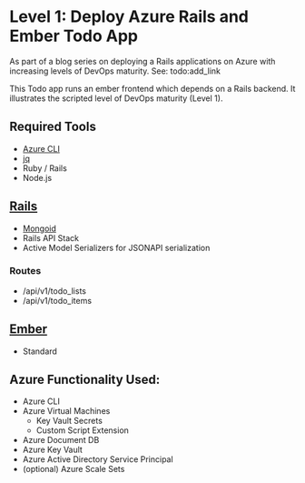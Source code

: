 # Level 1: Deploy Azure Rails and Ember Todo App

As part of a blog series on deploying a Rails applications on Azure with increasing levels of DevOps maturity. 
See: todo:add_link

This Todo app runs an ember frontend which depends on a Rails backend. It illustrates the scripted level of 
DevOps maturity (Level 1).

## Required Tools
- [Azure CLI](https://docs.microsoft.com/en-us/cli/azure/install-azure-cli)
- [jq](https://stedolan.github.io/jq/)
- Ruby / Rails
- Node.js

## [Rails](./api-ruby)
- [Mongoid](https://github.com/mongodb/mongoid)
- Rails API Stack
- Active Model Serializers for JSONAPI serialization

### Routes
- /api/v1/todo_lists
- /api/v1/todo_items

## [Ember](./todo-ember)
- Standard

## Azure Functionality Used:
- Azure CLI
- Azure Virtual Machines
  - Key Vault Secrets
  - Custom Script Extension
- Azure Document DB
- Azure Key Vault
- Azure Active Directory Service Principal
- (optional) Azure Scale Sets